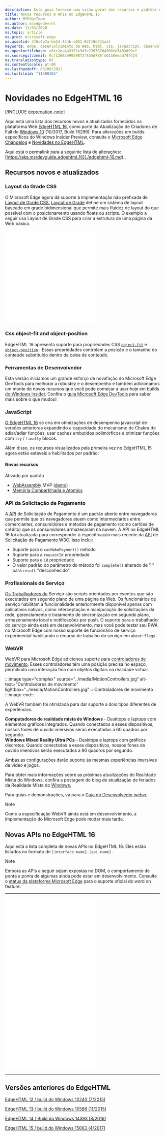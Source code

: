 ```yaml
---
description: Este guia fornece uma visão geral dos recursos e padrões do desenvolvedor incluídos no EdgeHTML 16.
title: Novos recursos e APIs no EdgeHTML 16
author: MSEdgeTeam
ms.author: msedgedevrel
ms.date: 11/03/2020
ms.topic: article
ms.prod: microsoft-edge
ms.assetid: 476c4b7a-be24-434b-a051-83f19d741aaf
keywords: edge, desenvolvimento da Web, html, css, javascript, desenvolvedor
ms.openlocfilehash: e6ec2ec4a3152e9dfe73938784968fe3403d99cf
ms.sourcegitcommit: 6cf12643e9959873f8b5d785fd6158eeab74f424
ms.translationtype: MT
ms.contentlocale: pt-BR
ms.lasthandoff: 03/06/2021
ms.locfileid: "11399194"
---
```

# <a name="whats-new-in-edgehtml-16"></a>Novidades no EdgeHTML 16  

[!INCLUDE [deprecation-note](../../includes/legacy-edge-note.md)]  

Aqui está uma lista dos recursos novos e atualizados fornecidos na plataforma Web [EdgeHTML 16,](https://blogs.windows.com/msedgedev/2017/10/17) como parte da Atualização de Criadores de Fall do [Windows 10](https://blogs.windows.com/windowsexperience/2017/10/17/whats-new-windows-10-fall-creators-update) \(10/2017, Build 16299\).  Para alterações em builds específicos do Windows Insider Preview, consulte o [Microsoft Edge Changelog](https://developer.microsoft.com/microsoft-edge/platform/changelog) e [Novidades no EdgeHTML](../whats-new.md).  

Aqui está o permalink para a seguinte lista de alterações:  [https://aka.ms/devguide_edgehtml_16](./edgehtml-16.md) .  

## <a name="new-and-updated-features"></a>Recursos novos e atualizados  

### <a name="css-grid-layout"></a>Layout da Grade CSS  

O Microsoft Edge agora dá suporte à implementação não prefixada de [Layout de Grade CSS.](https://www.w3.org/TR/css-grid-1)  [Layout de Grade](https://developer.mozilla.org/docs/Web/CSS/CSS_Grid_Layout) define um sistema de layout baseado em grade bidimensional que permite mais fluidez de layout do que possível com o posicionamento usando floats ou scripts.  O exemplo a seguir usa Layout de Grade CSS para criar a estrutura de uma página da Web básica.  

<iframe height='303' scrolling='no' title='Layout da Grade CSS' src='//codepen.io/MSEdgeDev/embed/mMQqZX/?height=303&theme-id=23761&default-tab=css,result&embed-version=2' frameborder='no' allowtransparency='true' allowfullscreen='true'>Consulte o Layout da Grade CSS da Caneta <a href='https://codepen.io/MSEdgeDev/pen/mMQqZX/'> </a> por MSEdgeDev ( <a href='https://codepen.io/MSEdgeDev'> @MSEdgeDev ) em </a> <a href='https://codepen.io'> CodePen </a> .</iframe>  

### <a name="css-object-fit-and-object-position"></a>Css object-fit and object-position  

EdgeHTML 16 apresenta suporte para propriedades CSS [`object-fit`](https://developer.mozilla.org/docs/Web/CSS/object-fit) e [`object-position`](https://developer.mozilla.org/docs/Web/CSS/object-position) .  Essas propriedades controlam a posição e o tamanho do conteúdo substituído dentro da caixa de conteúdo.  

### <a name="developer-tools"></a>Ferramentas de Desenvolvedor  

Esta versão iniciamos um grande esforço de novafação do Microsoft Edge DevTools para melhorar a robustez e o desempenho e também adicionamos um monte de novos recursos que você pode começar a usar hoje em builds [do Windows Insider.](https://insider.windows.com)  Confira o [guia Microsoft Edge DevTools](../whats-new.md) para saber mais sobre o que mudou!  

### <a name="javascript"></a>JavaScript  

[O EdgeHTML 16](https://blogs.windows.com/msedgedev/2017/10/31) se cria em otimizações de desempenho javascript de versões anteriores expandindo a capacidade do mecanismo de Chakra de adiar/adiar funções, usar caches embutidos polimórficos e otimizar funções com `try` / `finally` blocos.  

Além disso, os recursos visualizados pela primeira vez no EdgeHTML 15 agora estão estáveis e habilitados por padrão:  

#### <a name="new-features"></a>Novos recursos  

Ativado por padrão  

*   [WebAssembly](https://developer.microsoft.com/microsoft-edge/platform/status/webassemblymvp/?q=WebAssembly) MVP \([demo](https://webassembly.org/demo)\)  
*   [Memória Compartilhada e Atomics](https://developer.microsoft.com/microsoft-edge/platform/status/sharedmemoryandatomics/?q=Atomics)  

### <a name="payment-request-api"></a>API da Solicitação de Pagamento  

A [API](../windows-integration/payment-request-api.md) de Solicitação de Pagamento é um padrão aberto entre navegadores que permite que os navegadores atuem como intermediários entre comerciantes, consumidores e métodos de pagamento \(como cartões de crédito\) que os consumidores armazenaram na nuvem.  A API no EdgeHTML 16 foi atualizada para corresponder à especificação mais recente da [API](https://w3c.github.io/payment-request) de Solicitação de Pagamento W3C.  Isso inclui:  

*   Suporte para o `canMakePayment()` método  
*   Suporte para a `requestId` propriedade  
*   Suporte para a `id` propriedade  
*   O valor padrão do parâmetro do método foi `complete()` alterado de " " para `result` "desconhecido"  

### <a name="service-workers"></a>Profissionais de Serviço  

[Os Trabalhadores do](https://www.w3.org/TR/service-workers-1) Serviço são scripts orientados por eventos que são executados em segundo plano de uma página da Web.  Os funcionários de serviço habilitam a funcionalidade anteriormente disponível apenas com aplicativos nativos, como interceptação e manipulação de solicitações da rede, gerenciamento e tratamento de sincronização em segundo plano, armazenamento local e notificações por push.  O suporte para o trabalhador do serviço ainda está em desenvolvimento, mas você pode testar seu PWA no Microsoft Edge com nosso suporte de funcionário de serviço experimental habilitando o recurso de trabalho do serviço em `about:flags` .  

### <a name="webvr"></a>WebVR  

WebVR para Microsoft Edge adicionou suporte para [controladores de movimento](https://developer.microsoft.com/windows/mixed-reality/motion_controllers).  Esses controladores têm uma posição precisa no espaço, permitindo uma interação fina com objetos digitais na realidade virtual.  

:::image type="complex" source="../media/MotionControllers.jpg" alt-text="Controladores de movimento" lightbox="../media/MotionControllers.jpg":::
   Controladores de movimento  
:::image-end:::  

A WebVR também foi otimizada para dar suporte a dois tipos diferentes de experiências.  

**Computadores de realidade mista do Windows** - Desktops e laptops com elementos gráficos integrados.  Quando conectados a esses dispositivos, nossos fones de ouvido imersivos serão executados a 60 quadros por segundo.  
**Windows Mixed Reality Ultra PCs** - Desktops e laptops com gráficos discretos.  Quando conectados a esses dispositivos, nossos fones de ouvido imersivos serão executados a 90 quadros por segundo.  

Ambas as configurações darão suporte às mesmas experiências imersivas de vídeo e jogos.  

Para obter mais informações sobre as próximas atualizações de Realidade Mista do Windows, confira a postagem do blog de atualização de feriados da Realidade Mista do [Windows.](https://blogs.windows.com/windowsexperience/2017/08/28/windows-mixed-reality-holiday-update)  

Para guias e demonstrações, vá para o [Guia do Desenvolvedor webvr.](/microsoft-edge/webvr)  

 > [!NOTE] 
 > Como a especificação WebVR ainda está em desenvolvimento, a implementação do Microsoft Edge pode mudar mais tarde.  

## <a name="new-apis-in-edgehtml-16"></a>Novas APIs no EdgeHTML 16  

Aqui está a lista completa de novas APIs no EdgeHTML 16.  Eles estão listados no formato de `[interface name].[api name]` .

> [!NOTE] 
> Embora as APIs a seguir sejam expostas no DOM, o comportamento de ponta a ponta de algumas ainda pode estar em desenvolvimento.  Consulte o [status da plataforma Microsoft Edge](https://developer.microsoft.com/microsoft-edge/platform/status) para o suporte oficial do word on feature.  

---  

<iframe height='559' scrolling='no' title='Novas APIs no EdgeHTML 16' src='//codepen.io/MSEdgeDev/embed/jLGZZY/?height=559&theme-id=23761&default-tab=result&embed-version=2' frameborder='no' allowtransparency='true' allowfullscreen='true'>Consulte as <a href='https://codepen.io/MSEdgeDev/pen/jLGZZY/'> APIs Caneta Novas no EdgeHTML 16 </a> by MSEdgeDev ( <a href='https://codepen.io/MSEdgeDev'> @MSEdgeDev ) em </a> <a href='https://codepen.io'> CodePen </a> .</iframe>  

---  

## <a name="previous-edgehtml-releases"></a>Versões anteriores do EdgeHTML  

[EdgeHTML 12 / build do Windows 10240 (7/2015)](./edgehtml-12.md)  

[EdgeHTML 13 / build do Windows 10586 (11/2015)](./edgehtml-13.md)  

[EdgeHTML 14 / Build do Windows 14393 (8/2016)](./edgehtml-14.md)  

[EdgeHTML 15 / build do Windows 15063 (4/2017)](./edgehtml-15.md)  
